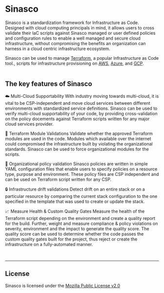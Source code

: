 Sinasco
=======

Sinasco is a standardization framework for Infrastructure as Code. Designed with cloud computing principals in mind, it allows users to cross validate their IaC scripts against Sinasco managed or user defined policies and configuration rules to enable a well managed and secure cloud infrastructure, without compromising the benefits an organization can harness in a cloud centric infrastructure ecosystem.


Sinasco can be used to manage [Terraform][1], a popular Infrastructure as Code tool., scripts for infrastructure provisioning on [AWS][2], [Azure][3], and [GCP][4].
<br>
<br>

The key features of Sinasco
---------------------------------------
:cloud: Multi-Cloud Supportability
With industry moving towards multi-cloud, it is vital to be CSP-independent and move cloud services between different environments with standardized service definitions.
Sinasco can be used to verify multi-cloud supportability of your code, by providing cross-validation on the policy docements against Terraform scripts written for any major cloud services provider.
<br>

:link: Terraform Module Validations
Validate whether the approved Terraform modules are used in the code. Modules which available over the internet could compromised the infrastructure built by violating the organizational standards.
Sinasco can be used to force organizational modules for the scripts.
<br>

:page_facing_up: Organizational policy validation
Sinasco policies are written in simple YAML configuration files that enable users to specify policies on a resource type, purpose and environment. These policy files are CSP independent and can be used on Terraform script written for any CSP.
<br>

:lock: Infrastructure drift validations
Detect drift on an entire stack or on a particular resource by comparing the current stack configuration to the one specified in the template that was used to create or update the stack.
<br>

:chart_with_upwards_trend: Measure Health & Custom Quality Gates
Measure the health of the Terraform script depending on the environment and create a quality report for the build. Further, weight and measure compliance & policy violations on severity, environment and the impact to generate the quality score. The quality score can be used to determine whether the code passes the custom quality gates built for the project, thus reject or create the infrastructure on a fully-automated manner.

<br>

----------


License
-------------

Sinasco is licensed under the [Mozilla Public License v2.0][5]

  [1]: https://www.terraform.io/
  [2]: https://aws.amazon.com/
  [3]: https://azure.microsoft.com/en-us/
  [4]: https://cloud.google.com/
  [5]: https://github.com/Udaara/sinasco/blob/main/LICENSE
